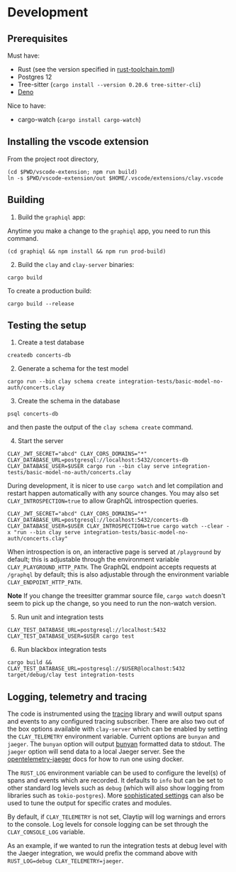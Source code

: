 # Development

## Prerequisites

Must have:

- Rust (see the version specified in [rust-toolchain.toml](rust-toolchain.toml))
- Postgres 12
- Tree-sitter (`cargo install --version 0.20.6 tree-sitter-cli`)
- [Deno](https://deno.land/)

Nice to have:

- cargo-watch (`cargo install cargo-watch`)

## Installing the vscode extension

From the project root directory,

```
(cd $PWD/vscode-extension; npm run build)
ln -s $PWD/vscode-extension/out $HOME/.vscode/extensions/clay.vscode
```

## Building

1. Build the `graphiql` app:

Anytime you make a change to the `graphiql` app, you need to run this command.

```
(cd graphiql && npm install && npm run prod-build)
```

2. Build the `clay` and `clay-server` binaries:

```
cargo build
```

To create a production build:

```
cargo build --release
```

## Testing the setup

1. Create a test database

```
createdb concerts-db
```

2. Generate a schema for the test model

```
cargo run --bin clay schema create integration-tests/basic-model-no-auth/concerts.clay
```

3. Create the schema in the database

```
psql concerts-db
```

and then paste the output of the `clay schema create` command.

4. Start the server

```
CLAY_JWT_SECRET="abcd" CLAY_CORS_DOMAINS="*" CLAY_DATABASE_URL=postgresql://localhost:5432/concerts-db CLAY_DATABASE_USER=$USER cargo run --bin clay serve integration-tests/basic-model-no-auth/concerts.clay
```

During development, it is nicer to use `cargo watch` and let compilation and restart happen automatically with any source changes. You may also set `CLAY_INTROSPECTION=true` to allow GraphQL introspection queries.

```
CLAY_JWT_SECRET="abcd" CLAY_CORS_DOMAINS="*" CLAY_DATABASE_URL=postgresql://localhost:5432/concerts-db CLAY_DATABASE_USER=$USER CLAY_INTROSPECTION=true cargo watch --clear -x "run --bin clay serve integration-tests/basic-model-no-auth/concerts.clay"
```

When introspection is on, an interactive page is served at `/playground` by default; this is adjustable through the environment variable `CLAY_PLAYGROUND_HTTP_PATH`. The GraphQL endpoint accepts requests at `/graphql` by default; this is also adjustable through the environment variable `CLAY_ENDPOINT_HTTP_PATH`.

**Note**
If you change the treesitter grammar source file, `cargo watch` doesn't seem to pick up the change, so you need to run the non-watch version.

5. Run unit and integration tests

```
CLAY_TEST_DATABASE_URL=postgresql://localhost:5432 CLAY_TEST_DATABASE_USER=$USER cargo test
```

6. Run blackbox integration tests

```
cargo build && CLAY_TEST_DATABASE_URL=postgresql://$USER@localhost:5432 target/debug/clay test integration-tests
```

## Logging, telemetry and tracing

The code is instrumented using the [tracing](https://crates.io/crates/tracing) library and wwill output spans and events to any configured tracing subscriber. There are also two out of the box options available with `clay-server` which can be enabled by setting the `CLAY_TELEMETRY` environment variable. Current options are `bunyan` and `jaeger`. The `bunyan` option will output [bunyan](https://crates.io/crates/tracing-bunyan-formatter) formatted data to stdout. The `jaeger` option will send data to a local Jaeger server. See the [opentelemetry-jaeger](https://crates.io/crates/opentelemetry-jaeger) docs for how to run one using docker.

The `RUST_LOG` environment variable can be used to configure the level(s) of spans and events which are recorded. It defaults to `info` but can be set to other standard log levels such as `debug` (which will also show logging from libraries such as `tokio-postgres`). More [sophisticated settings](https://docs.rs/tracing-subscriber/latest/tracing_subscriber/struct.EnvFilter.html) can also be used to tune the output for specific crates and modules.

By default, if `CLAY_TELEMETRY` is not set, Claytip will log warnings and errors to the console. Log levels for console logging can be set through the `CLAY_CONSOLE_LOG` variable.

As an example, if we wanted to run the integration tests at debug level with the Jaeger integration, we would prefix the command above with `RUST_LOG=debug CLAY_TELEMETRY=jaeger`.
